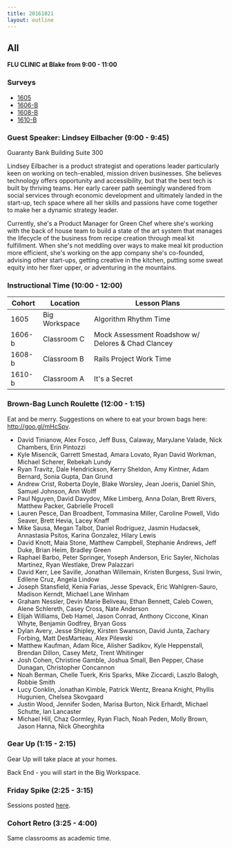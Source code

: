 ```yaml
---
title: 20161021
layout: outline
---
```


## All
__FLU CLINIC at Blake from 9:00 - 11:00__

### Surveys

* [1605]()
* [1606-B](https://goo.gl/forms/ZGO7gcRI7nxUcCIp2)
* [1608-B](https://goo.gl/forms/odt8vorX4viJ363L2)
* [1610-B](https://goo.gl/forms/nY2D99ngsMRqI6FH3)

### Guest Speaker: Lindsey Eilbacher (9:00 - 9:45)

Guaranty Bank Building Suite 300

Lindsey Eilbacher is a product strategist and operations leader particularly keen on working on tech-enabled, mission driven businesses. She believes technology offers opportunity and accessibility, but that the best tech is built by thriving teams. Her early career path seemingly wandered from social services through economic development and ultimately landed in the start-up, tech space where all her skills and passions have come together to make her a dynamic strategy leader.

Currently, she's a Product Manager for Green Chef where she's working with the back of house team to build a state of the art system that manages the lifecycle of the business from recipe creation through meal kit fulfillment. When she's not meddling over ways to make meal kit production more efficient, she's working on the app company she's co-founded, advising other start-ups, getting creative in the kitchen, putting some sweat equity into her fixer upper, or adventuring in the mountains.

### Instructional Time (10:00 - 12:00)
| Cohort | Location | Lesson Plans |
| ------ | -------- | ------------ |
| 1605   | Big Workspace | Algorithm Rhythm Time |
| 1606-b | Classroom C | Mock Assessment Roadshow w/ Delores & Chad Clancey |
| 1608-b | Classroom B | Rails Project Work Time |
| 1610-b | Classroom A | It's a Secret |


### Brown-Bag Lunch Roulette (12:00 - 1:15)

Eat and be merry. Suggestions on where to eat your brown bags here: http://goo.gl/mHcSpv.

* David Tinianow, Alex Fosco, Jeff Buss, Calaway, MaryJane Valade, Nick Chambers, Erin Pintozzi
* Kyle Misencik, Garrett Smestad, Amara Lovato, Ryan David Workman, Michael Scherer, Rebekah Lundy
* Ryan Travitz, Dale Hendrickson, Kerry Sheldon, Amy Kintner, Adam Bernard, Sonia Gupta, Dan Grund
* Andrew Crist, Roberta Doyle, Blake Worsley, Jean Joeris, Daniel Shin, Samuel Johnson, Ann Wolff
* Paul Nguyen, David Davydov, Mike Limberg, Anna Dolan, Brett Rivers, Matthew Packer, Gabrielle Procell
* Lauren Pesce, Dan Broadbent, Tommasina Miller, Caroline Powell, Vido Seaver, Brett Hevia, Lacey Knaff
* Mike Sausa, Megan Talbot, Daniel Rodriguez, Jasmin Hudacsek, Annastasia Psitos, Karina Gonzalez, Hilary Lewis
* David Knott, Maia Stone, Matthew Campbell, Stephanie Andrews, Jeff Duke, Brian Heim, Bradley Green
* Raphael Barbo, Peter Springer, Yoseph Anderson, Eric Sayler, Nicholas Martinez, Ryan Westlake, Drew Palazzari
* David Kerr, Lee Saville, Jonathan Willemain, Kristen Burgess, Susi Irwin, Edilene Cruz, Angela Lindow
* Joseph Stansfield, Kenia Farias, Jesse Spevack, Eric Wahlgren-Sauro, Madison Kerndt, Michael Lane Winham
* Graham Nessler, Devin Marie Beliveau, Ethan Bennett, Caleb Cowen, Alene Schlereth, Casey Cross, Nate Anderson
* Elijah Williams, Deb Hamel, Jason Conrad, Anthony Ciccone, Kinan Whyte, Benjamin Godfrey, Bryan Goss
* Dylan Avery, Jesse Shipley, Kirsten Swanson, David Junta, Zachary Forbing, Matt DesMarteau, Alex Pilewski
* Matthew Kaufman, Adam Rice, Alisher Sadikov, Kyle Heppenstall, Brendan Dillon, Casey Metz, Trent Whitinger
* Josh Cohen, Christine Gamble, Joshua Small, Ben Pepper, Chase Dunagan, Christopher Concannon
* Noah Berman, Chelle Tuerk, Kris Sparks, Mike Ziccardi, Laszlo Balogh, Robbie Smith
* Lucy Conklin, Jonathan Kimble, Patrick Wentz, Breana Knight, Phyllis Hugunien, Chelsea Skovgaard
* Justin Wood, Jennifer Soden, Marisa Burton, Nick Erhardt, Michael Schutte, Ian Lancaster
* Michael Hill, Chaz Gormley, Ryan Flach, Noah Peden, Molly Brown, Jason Hanna, Nick Gheorghita


### Gear Up (1:15 - 2:15)

Gear Up will take place at your homes.

Back End - you will start in the Big Workspace.


### Friday Spike (2:25 - 3:15)

Sessions posted [here](https://docs.google.com/document/d/16GOvVXm9UQSq0zsh_z9nFPEfRE9huS0gIi53EAa0sTI/edit).

### Cohort Retro (3:25 - 4:00)
Same classrooms as academic time.
